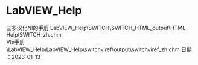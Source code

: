 # LabVIEW_Help
 三多汉化NI的手册
LabVIEW_Help\SWITCH\SWITCH_HTML_output\HTML Help\SWITCH_zh.chm      
VIs手册
\LabVIEW_Help\LabVIEW_Help\switchviref\output\switchviref_zh.chm
日期 ：2023-01-13 